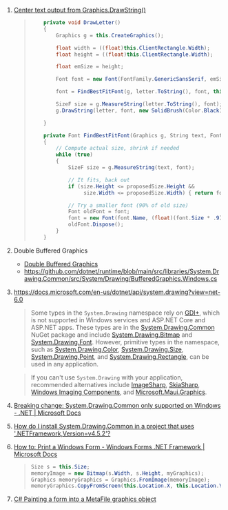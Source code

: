 1. [Center text output from Graphics.DrawString()](https://stackoverflow.com/questions/7991/center-text-output-from-graphics-drawstring)
   
   > ```cs
   >     private void DrawLetter()
   >     {
   >         Graphics g = this.CreateGraphics();
   > 
   >         float width = ((float)this.ClientRectangle.Width);
   >         float height = ((float)this.ClientRectangle.Width);
   > 
   >         float emSize = height;
   > 
   >         Font font = new Font(FontFamily.GenericSansSerif, emSize, FontStyle.Regular);
   > 
   >         font = FindBestFitFont(g, letter.ToString(), font, this.ClientRectangle.Size);
   > 
   >         SizeF size = g.MeasureString(letter.ToString(), font);
   >         g.DrawString(letter, font, new SolidBrush(Color.Black), (width-size.Width)/2, 0);
   > 
   >     }
   > 
   >     private Font FindBestFitFont(Graphics g, String text, Font font, Size proposedSize)
   >     {
   >         // Compute actual size, shrink if needed
   >         while (true)
   >         {
   >             SizeF size = g.MeasureString(text, font);
   > 
   >             // It fits, back out
   >             if (size.Height <= proposedSize.Height &&
   >                  size.Width <= proposedSize.Width) { return font; }
   > 
   >             // Try a smaller font (90% of old size)
   >             Font oldFont = font;
   >             font = new Font(font.Name, (float)(font.Size * .9), font.Style);
   >             oldFont.Dispose();
   >         }
   >     }
   > ```

2. Double Buffered Graphics
   
   - [Double Buffered Graphics](https://docs.microsoft.com/en-us/dotnet/desktop/winforms/advanced/double-buffered-graphics?view=netframeworkdesktop-4.8)
   - https://github.com/dotnet/runtime/blob/main/src/libraries/System.Drawing.Common/src/System/Drawing/BufferedGraphics.Windows.cs

3. https://docs.microsoft.com/en-us/dotnet/api/system.drawing?view=net-6.0
   
   > Some types in the `System.Drawing` namespace rely on [GDI+](https://docs.microsoft.com/en-us/windows/win32/gdiplus/-gdiplus-gdi-start), which is not supported in Windows services and ASP.NET Core and ASP.NET apps. These types are in the [System.Drawing.Common](https://www.nuget.org/packages/System.Drawing.Common/) NuGet package and include [System.Drawing.Bitmap](https://docs.microsoft.com/en-us/dotnet/api/system.drawing.bitmap?view=net-6.0) and [System.Drawing.Font](https://docs.microsoft.com/en-us/dotnet/api/system.drawing.font?view=net-6.0). However, primitive types in the namespace, such as [System.Drawing.Color](https://docs.microsoft.com/en-us/dotnet/api/system.drawing.color?view=net-6.0), [System.Drawing.Size](https://docs.microsoft.com/en-us/dotnet/api/system.drawing.size?view=net-6.0), [System.Drawing.Point](https://docs.microsoft.com/en-us/dotnet/api/system.drawing.point?view=net-6.0), and [System.Drawing.Rectangle](https://docs.microsoft.com/en-us/dotnet/api/system.drawing.rectangle?view=net-6.0), can be used in any application.
   
   > If you can't use `System.Drawing` with your application, recommended alternatives include [ImageSharp](https://github.com/SixLabors/ImageSharp), [SkiaSharp](https://github.com/mono/SkiaSharp), [Windows Imaging Components](https://docs.microsoft.com/en-us/windows/desktop/wic/-wic-about-windows-imaging-codec), and [Microsoft.Maui.Graphics](https://github.com/dotnet/Microsoft.Maui.Graphics).

4. [Breaking change: System.Drawing.Common only supported on Windows - .NET | Microsoft Docs](https://docs.microsoft.com/en-us/dotnet/core/compatibility/core-libraries/6.0/system-drawing-common-windows-only)

5. [How do I install System.Drawing.Common in a project that uses '.NETFramework,Version=v4.5.2'?](https://stackoverflow.com/questions/54984173/how-do-i-install-system-drawing-common-in-a-project-that-uses-netframework-ver)

6. [How to: Print a Windows Form - Windows Forms .NET Framework | Microsoft Docs](https://docs.microsoft.com/en-us/dotnet/desktop/winforms/advanced/how-to-print-a-windows-form?view=netframeworkdesktop-4.8)
   
   > ```csharp
   > Size s = this.Size;
   > memoryImage = new Bitmap(s.Width, s.Height, myGraphics);
   > Graphics memoryGraphics = Graphics.FromImage(memoryImage);
   > memoryGraphics.CopyFromScreen(this.Location.X, this.Location.Y, 0, 0, s);
   > ```

7. [C# Painting a form into a MetaFile graphics object](https://stackoverflow.com/questions/49146656/c-sharp-painting-a-form-into-a-metafile-graphics-object)
   
   > ```csharp
   > 
   > ```